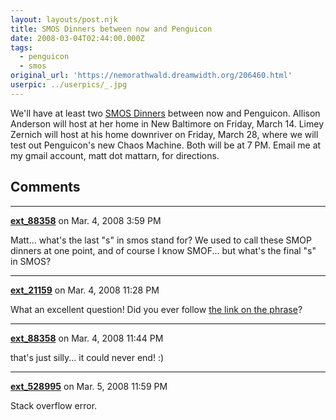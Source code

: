 ```yaml
---
layout: layouts/post.njk
title: SMOS Dinners between now and Penguicon
date: 2008-03-04T02:44:00.000Z
tags:
  - penguicon
  - smos
original_url: 'https://nemorathwald.dreamwidth.org/206460.html'
userpic: ../userpics/_.jpg
---
```

We'll have at least two [SMOS Dinners](http://penguicon.org/faq.php#smos) between now and Penguicon. Allison Anderson will host at her home in New Baltimore on Friday, March 14. Limey Zernich will host at his home downriver on Friday, March 28, where we will test out Penguicon's new Chaos Machine. Both will be at 7 PM. Email me at my gmail account, matt dot mattarn, for directions.

## Comments

---

**[ext_88358](https://www.dreamwidth.org/users/ext_88358)** on Mar. 4, 2008 3:59 PM

Matt... what's the last "s" in smos stand for? We used to call these SMOP dinners at one point, and of course I know SMOF... but what's the final "s" in SMOS?

---

**[ext_21159](https://www.dreamwidth.org/users/ext_21159)** on Mar. 4, 2008 11:28 PM

What an excellent question! Did you ever follow [the link on the phrase](http://penguicon.org/faq.php#smos)?

---

**[ext_88358](https://www.dreamwidth.org/users/ext_88358)** on Mar. 4, 2008 11:44 PM

that's just silly... it could never end! :)

---

**[ext_528995](https://www.dreamwidth.org/users/ext_528995)** on Mar. 5, 2008 11:59 PM

Stack overflow error.
